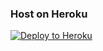 ### Host on Heroku

<p><a href="https://heroku.com/deploy?template=https://github.com/CallMeShaKa/CcSrapBot/tree/master"><img src="https://www.herokucdn.com/deploy/button.svg" alt="Deploy to Heroku"/></a></p>
